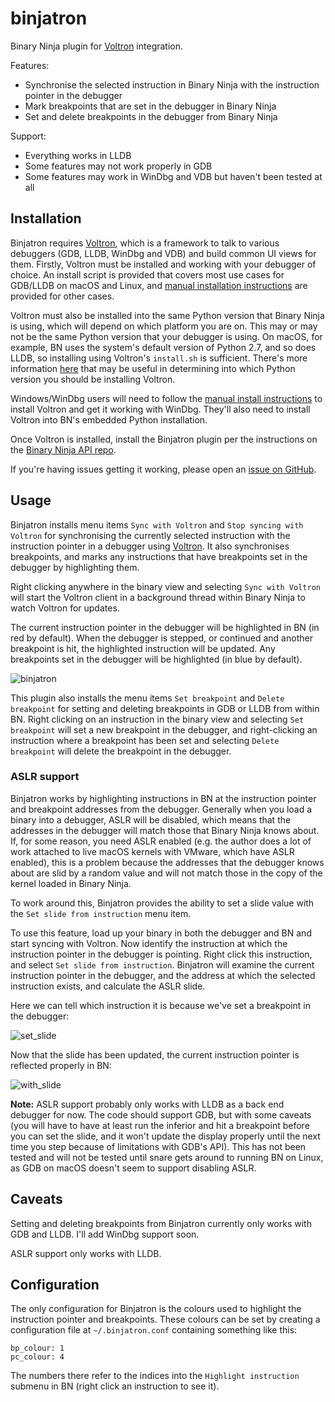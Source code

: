 # binjatron

Binary Ninja plugin for [Voltron](https://github.com/snare/voltron) integration.

Features:

- Synchronise the selected instruction in Binary Ninja with the instruction pointer in the debugger
- Mark breakpoints that are set in the debugger in Binary Ninja
- Set and delete breakpoints in the debugger from Binary Ninja

Support:

- Everything works in LLDB
- Some features may not work properly in GDB
- Some features may work in WinDbg and VDB but haven't been tested at all

## Installation

Binjatron requires [Voltron](https://github.com/snare/voltron), which is a framework to talk to various debuggers (GDB, LLDB, WinDbg and VDB) and build common UI views for them. Firstly, Voltron must be installed and working with your debugger of choice. An install script is provided that covers most use cases for GDB/LLDB on macOS and Linux, and [manual installation instructions](https://github.com/snare/voltron/wiki/Installation) are provided for other cases.

Voltron must also be installed into the same Python version that Binary Ninja is using, which will depend on which platform you are on. This may or may not be the same Python version that your debugger is using. On macOS, for example, BN uses the system's default version of Python 2.7, and so does LLDB, so installing using Voltron's `install.sh` is sufficient. There's more information [here](https://github.com/snare/voltron/wiki/Installation) that may be useful in determining into which Python version you should be installing Voltron. 

Windows/WinDbg users will need to follow the [manual install instructions](https://github.com/snare/voltron/wiki/Installation) to install Voltron and get it working with WinDbg. They'll also need to install Voltron into BN's embedded Python installation.

Once Voltron is installed, install the Binjatron plugin per the instructions on the [Binary Ninja API repo](https://github.com/Vector35/binaryninja-api/tree/master/python/examples).

If you're having issues getting it working, please open an [issue on GitHub](https://github.com/snare/binjatron).

## Usage

Binjatron installs menu items `Sync with Voltron` and `Stop syncing with Voltron` for synchronising the currently selected instruction with the instruction pointer in a debugger using [Voltron](https://github.com/snare/voltron). It also synchronises breakpoints, and marks any instructions that have breakpoints set in the debugger by highlighting them.

Right clicking anywhere in the binary view and selecting `Sync with Voltron` will start the Voltron client in a background thread within Binary Ninja to watch Voltron for updates.

The current instruction pointer in the debugger will be highlighted in BN (in red by default). When the debugger is stepped, or continued and another breakpoint is hit, the highlighted instruction will be updated. Any breakpoints set in the debugger will be highlighted (in blue by default).

![binjatron](http://i.imgur.com/NQuKhfD.png)

This plugin also installs the menu items `Set breakpoint` and `Delete breakpoint` for setting and deleting breakpoints in GDB or LLDB from within BN. Right clicking on an instruction in the binary view and selecting `Set breakpoint` will set a new breakpoint in the debugger, and right-clicking an instruction where a breakpoint has been set and selecting `Delete breakpoint` will delete the breakpoint in the debugger.

### ASLR support

Binjatron works by highlighting instructions in BN at the instruction pointer and breakpoint addresses from the debugger. Generally when you load a binary into a debugger, ASLR will be disabled, which means that the addresses in the debugger will match those that Binary Ninja knows about. If, for some reason, you need ASLR enabled (e.g. the author does a lot of work attached to live macOS kernels with VMware, which have ASLR enabled), this is a problem because the addresses that the debugger knows about are slid by a random value and will not match those in the copy of the kernel loaded in Binary Ninja.

To work around this, Binjatron provides the ability to set a slide value with the `Set slide from instruction` menu item.

To use this feature, load up your binary in both the debugger and BN and start syncing with Voltron. Now identify the instruction at which the instruction pointer in the debugger is pointing. Right click this instruction, and select `Set slide from instruction`. Binjatron will examine the current instruction pointer in the debugger, and the address at which the selected instruction exists, and calculate the ASLR slide.

Here we can tell which instruction it is because we've set a breakpoint in the debugger:

![set_slide](http://i.imgur.com/UPYSD6Y.png)

Now that the slide has been updated, the current instruction pointer is reflected properly in BN:

![with_slide](http://i.imgur.com/kcnBN8i.png)

**Note:** ASLR support probably only works with LLDB as a back end debugger for now. The code should support GDB, but with some caveats (you will have to have at least run the inferior and hit a breakpoint before you can set the slide, and it won't update the display properly until the next time you step because of limitations with GDB's API). This has not been tested and will not be tested until snare gets around to running BN on Linux, as GDB on macOS doesn't seem to support disabling ASLR.

## Caveats

Setting and deleting breakpoints from Binjatron currently only works with GDB and LLDB. I'll add WinDbg support soon.

ASLR support only works with LLDB.

## Configuration

The only configuration for Binjatron is the colours used to highlight the instruction pointer and breakpoints. These colours can be set by creating a configuration file at `~/.binjatron.conf` containing something like this:

    bp_colour: 1
    pc_colour: 4

The numbers there refer to the indices into the `Highlight instruction` submenu in BN (right click an instruction to see it).